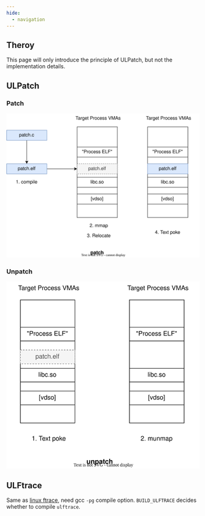 ```yaml
---
hide:
  - navigation
---
```


## Theroy

This page will only introduce the principle of ULPatch, but not the implementation details.


## ULPatch

### Patch

![ulpatch](images/ulpatch-patch.drawio.svg)


### Unpatch

![ulpatch::unpatch](images/ulpatch-unpatch.drawio.svg)


## ULFtrace

Same as [linux ftrace](https://www.kernel.org/doc/html/latest/trace/ftrace.html), need gcc `-pg` compile option.
`BUILD_ULFTRACE` decides whether to compile `ulftrace`.

